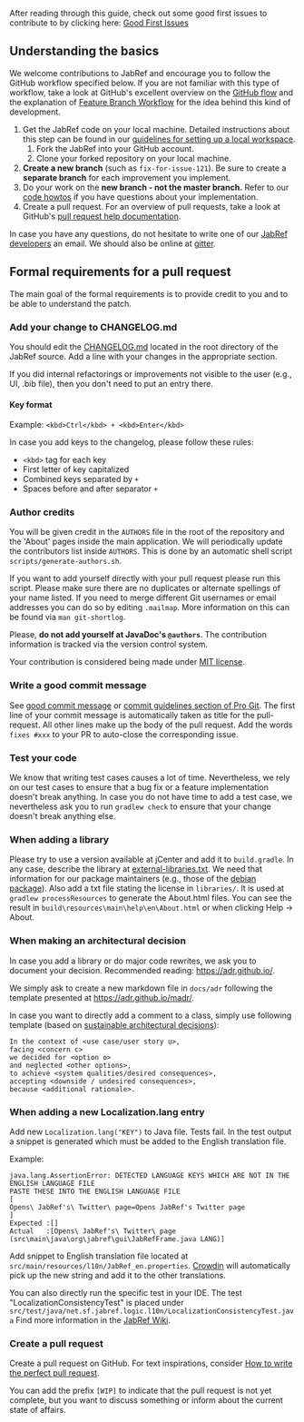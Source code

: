 After reading through this guide, check out some good first issues to contribute to by clicking here: [Good First Issues](https://github.com/JabRef/jabref/issues?q=is%3Aissue+is%3Aopen+label%3A%22good+first+issue%22)

## Understanding the basics
We welcome contributions to JabRef and encourage you to follow the GitHub workflow specified below. If you are not familiar with this type of workflow, take a look at GitHub's excellent overview on the [GitHub flow](https://guides.github.com/introduction/flow/index.html) and the explanation of [Feature Branch Workflow](https://atlassian.com/git/tutorials/comparing-workflows#feature-branch-workflow) for the idea behind this kind of development.
1. Get the JabRef code on your local machine. Detailed instructions about this step can be found in our [guidelines for setting up a local workspace](https://github.com/JabRef/jabref/wiki/Guidelines-for-setting-up-a-local-workspace).
    1. Fork the JabRef into your GitHub account.
    2. Clone your forked repository on your local machine.
3. **Create a new branch** (such as `fix-for-issue-121`). Be sure to create a **separate branch** for each improvement you implement.
4. Do your work on the **new branch - not the master branch.** Refer to our [code howtos](https://github.com/JabRef/jabref/wiki/Code-Howtos) if you have questions about your implementation.
5. Create a pull request. For an overview of pull requests, take a look at GitHub's [pull request help documentation](https://help.github.com/articles/about-pull-requests/).

In case you have any questions, do not hesitate to write one of our [JabRef developers](https://github.com/orgs/JabRef/teams/developers) an email. We should also be online at [gitter](https://gitter.im/JabRef/jabref).


## Formal requirements for a pull request
The main goal of the formal requirements is to provide credit to you and to be able to understand the patch.

### Add your change to CHANGELOG.md
You should edit the [CHANGELOG.md](CHANGELOG.md) located in the root directory of the JabRef source.
Add a line with your changes in the appropriate section.

If you did internal refactorings or improvements not visible to the user (e.g., UI, .bib file), then you don't need to put an entry there.


#### Key format
Example: `<kbd>Ctrl</kbd> + <kbd>Enter</kbd>`

In case you add keys to the changelog, please follow these rules:

- `<kbd>` tag for each key
- First letter of key capitalized
- Combined keys separated by `+`
- Spaces before and after separator `+`


### Author credits
You will be given credit in the `AUTHORS` file in the root of the repository and the 'About' pages inside the main application.
We will periodically update the contributors list inside `AUTHORS`.
This is done by an automatic shell script `scripts/generate-authors.sh`.

If you want to add yourself directly with your pull request please run this script.
Please make sure there are no duplicates or alternate spellings of your name listed.
If you need to merge different Git usernames or email addresses you can do so by editing `.mailmap`.
More information on this can be found via `man git-shortlog`.

Please, **do not add yourself at JavaDoc's `@authors`**.
The contribution information is tracked via the version control system.

Your contribution is considered being made under [MIT license](https://tldrlegal.com/license/mit-license).


### Write a good commit message
See [good commit message] or [commit guidelines section of Pro Git].
The first line of your commit message is automatically taken as title for the pull-request.
All other lines make up the body of the pull request. Add the words `fixes #xxx` to your PR to auto-close the corresponding issue.


### Test your code
We know that writing test cases causes a lot of time.
Nevertheless, we rely on our test cases to ensure that a bug fix or a feature implementation doesn't break anything.
In case you do not have time to add a test case, we nevertheless ask you to run `gradlew check` to ensure that your change doesn't break anything else.


### When adding a library
Please try to use a version available at jCenter and add it to `build.gradle`.
In any case, describe the library at [external-libraries.txt](external-libraries.txt).
We need that information for our package maintainers (e.g., those of the [debian package](https://tracker.debian.org/pkg/jabref)).
Also add a txt file stating the license in `libraries/`.
It is used at `gradlew processResources` to generate the About.html files.
You can see the result in `build\resources\main\help\en\About.html` or when clicking Help -> About.


### When making an architectural decision
In case you add a library or do major code rewrites, we ask you to document your decision.
Recommended reading: <https://adr.github.io/>.

We simply ask to create a new markdown file in `docs/adr` following the template presented at <https://adr.github.io/madr/>.

In case you want to directly add a comment to a class, simply use following template (based on [sustainable architectural decisions](https://www.infoq.com/articles/sustainable-architectural-design-decisions)):

```
In the context of <use case/user story u>,
facing <concern c>
we decided for <option o>
and neglected <other options>,
to achieve <system qualities/desired consequences>,
accepting <downside / undesired consequences>,
because <additional rationale>.
```


### When adding a new Localization.lang entry
Add new `Localization.lang("KEY")` to Java file.
Tests fail. In the test output a snippet is generated which must be added to the English translation file.

Example:

```
java.lang.AssertionError: DETECTED LANGUAGE KEYS WHICH ARE NOT IN THE ENGLISH LANGUAGE FILE
PASTE THESE INTO THE ENGLISH LANGUAGE FILE
[
Opens\ JabRef's\ Twitter\ page=Opens JabRef's Twitter page
]
Expected :[]
Actual   :[Opens\ JabRef's\ Twitter\ page (src\main\java\org\jabref\gui\JabRefFrame.java LANG)]
```

Add snippet to English translation file located at `src/main/resources/l10n/JabRef_en.properties`.
[Crowdin](http://translate.jabref.org/) will automatically pick up the new string and add it to the other translations.

You can also directly run the specific test in your IDE.
The test "LocalizationConsistencyTest" is placed under `src/test/java/net.sf.jabref.logic.l10n/LocalizationConsistencyTest.java`
Find more information in the [JabRef Wiki](https://github.com/JabRef/jabref/wiki/Code-Howtos#using-localization-correctly).


### Create a pull request
Create a pull request on GitHub.
For text inspirations, consider [How to write the perfect pull request](https://github.com/blog/1943-how-to-write-the-perfect-pull-request).

You can add the prefix `[WIP]` to indicate that the pull request is not yet complete, but you want to discuss something or inform about the current state of affairs.


[commit guidelines section of Pro Git]: http://git-scm.com/book/en/Distributed-Git-Contributing-to-a-Project#Commit-Guidelines
[good commit message]: https://github.com/joelparkerhenderson/git_commit_message
